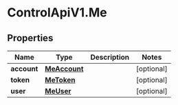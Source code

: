 # ControlApiV1.Me

## Properties

Name | Type | Description | Notes
------------ | ------------- | ------------- | -------------
**account** | [**MeAccount**](MeAccount.md) |  | [optional] 
**token** | [**MeToken**](MeToken.md) |  | [optional] 
**user** | [**MeUser**](MeUser.md) |  | [optional] 


